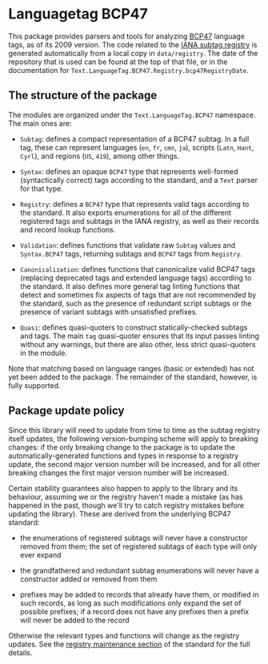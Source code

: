 # Languagetag BCP47

This package provides parsers and tools for analyzing
[BCP47](https://tools.ietf.org/html/bcp47) language tags, as of its 2009
version. The code related to the [IANA subtag
registry](https://www.iana.org/assignments/language-subtag-registry/language-subtag-registry)
is generated automatically from a local copy in `data/registry`. The date of the
repository that is used can be found at the top of that file, or in the
documentation for `Text.LanguageTag.BCP47.Registry.bcp47RegistryDate`.

## The structure of the package

The modules are organized under the `Text.LanguageTag.BCP47` namespace. The main
ones are:

- `Subtag`: defines a compact representation of a BCP47 subtag. In a full tag,
  these can represent languages (`en`, `fr`, `cmn`, `ja`), scripts (`Latn`,
  `Hant`, `Cyrl`), and regions (`US`, `419`), among other things.

- `Syntax`: defines an opaque `BCP47` type that represents well-formed
  (syntactically correct) tags according to the standard, and a `Text` parser
  for that type.

- `Registry`: defines a `BCP47` type that represents valid tags according to the
  standard. It also exports enumerations for all of the different registered
  tags and subtags in the IANA registry, as well as their records and record
  lookup functions.

- `Validation`: defines functions that validate raw `Subtag` values and
  `Syntax.BCP47` tags, returning subtags and `BCP47` tags from `Registry`.

- `Canonicalization`: defines functions that canonicalize valid BCP47 tags
  (replacing deprecated tags and extended language tags) according to the
  standard. It also defines more general tag linting functions that detect and
  sometimes fix aspects of tags that are not recommended by the standard, such
  as the presence of redundant script subtags or the presence of variant subtags
  with unsatisfied prefixes.

- `Quasi`: defines quasi-quoters to construct statically-checked subtags and
  tags. The main `tag` quasi-quoter ensures that its input passes linting
  without any warnings, but there are also other, less strict quasi-quoters in
  the module.

Note that matching based on language ranges (basic or extended) has not yet been
added to the package. The remainder of the standard, however, is fully
supported.

## Package update policy

Since this library will need to update from time to time as the subtag registry
itself updates, the following version-bumping scheme will apply to breaking
changes: if the only breaking change to the package is to update the
automatically-generated functions and types in response to a registry update,
the second major version number will be increased, and for all other breaking
changes the first major version number will be increased.

Certain stability guarantees also happen to apply to the library and its
behaviour, assuming we or the registry haven't made a mistake (as has happened
in the past, though we'll try to catch registry mistakes before updating the
library). These are derived from the underlying BCP47 standard:

- the enumerations of registered subtags will never have a constructor removed
  from them; the set of registered subtags of each type will only ever expand

- the grandfathered and redundant subtag enumerations will never have a
  constructor added or removed from them

- prefixes may be added to records that already have them, or modified in such
  records, as long as such modifications only expand the set of possible
  prefixes; if a record does not have any prefixes then a prefix will never be
  added to the record

Otherwise the relevant types and functions will change as the registry updates.
See the [registry maintenance
section](https://tools.ietf.org/html/bcp47#section-3.3) of the standard for the
full details.
